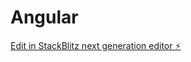 # Angular

[Edit in StackBlitz next generation editor ⚡️](https://stackblitz.com/~/github.com/birknejc/Angular)